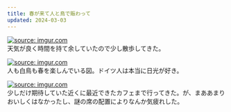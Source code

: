 ```yaml
---
title: 春が来て人と鳥で賑わって
updated: 2024-03-03
---
```


<a href="https://imgur.com/I9ezGSy"><img src="https://i.imgur.com/I9ezGSy.jpg" title="source: imgur.com" /></a>  
天気が良く時間を持て余していたので少し散歩してきた。

<a href="https://imgur.com/pnu5v7M"><img src="https://i.imgur.com/pnu5v7M.jpg" title="source: imgur.com" /></a>  
人も白鳥も春を楽しんでいる図。ドイツ人は本当に日光が好き。

<a href="https://imgur.com/VenWytp"><img src="https://i.imgur.com/VenWytp.jpg" title="source: imgur.com" /></a>  
少しだけ期待していた近くに最近できたカフェまで行ってきた。が、まああまりおいしくはなかったし、謎の席の配置によりなんか気疲れした。
